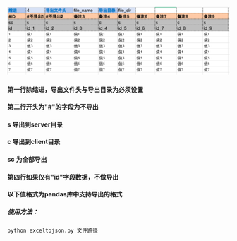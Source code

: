 ![表结构如下](./xlsx_format.png)

#### 第一行除缩进，导出文件头与导出目录为必须设置
#### 第二行开头为"#"的字段为不导出
#### s 导出到server目录
#### c 导出到client目录
#### sc 为全部导出
#### 第四行如果仅有"id"字段数据，不做导出
#### 以下值格式为pandas库中支持导出的格式

##### 使用方法：
`python exceltojson.py 文件路径`